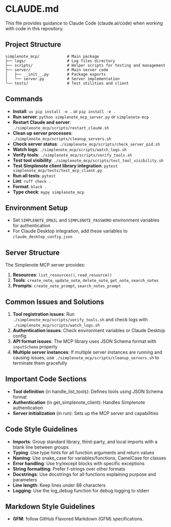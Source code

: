 # CLAUDE.md

This file provides guidance to Claude Code (claude.ai/code) when working with code in this repository.

## Project Structure

```plaintext
simplenote_mcp/            # Main package
├── logs/                  # Log files directory
├── scripts/               # Helper scripts for testing and management
├── server/                # Main server code
│   ├── __init__.py        # Package exports
│   └── server.py          # Server implementation
└── tests/                 # Test utilities and client
```

## Commands

- **Install**: `uv pip install -e .` or `pip install -e .`
- **Run server**: `python simplenote_mcp_server.py` or `simplenote-mcp`
- **Restart Claude and server**: `./simplenote_mcp/scripts/restart_claude.sh`
- **Clean up server processes**: `./simplenote_mcp/scripts/cleanup_servers.sh`
- **Check server status**: `./simplenote_mcp/scripts/check_server_pid.sh`
- **Watch logs**: `./simplenote_mcp/scripts/watch_logs.sh`
- **Verify tools**: `./simplenote_mcp/scripts/verify_tools.sh`
- **Test tool visibility**: `./simplenote_mcp/scripts/test_tool_visibility.sh`
- **Test Simplenote client library integration**: `pytest simplenote_mcp/tests/test_mcp_client.py`
- **Run all tests**: `pytest`
- **Lint**: `ruff check .`
- **Format**: `black .`
- **Type check**: `mypy simplenote_mcp`

## Environment Setup

- Set `SIMPLENOTE_EMAIL` and `SIMPLENOTE_PASSWORD` environment variables for authentication
- For Claude Desktop integration, add these variables to `claude_desktop_config.json`

## Server Structure

The Simplenote MCP server provides:

1. **Resources**: `list_resources()`, `read_resource()`
2. **Tools**: `create_note`, `update_note`, `delete_note`, `get_note`, `search_notes`
3. **Prompts**: `create_note_prompt`, `search_notes_prompt`

## Common Issues and Solutions

1. **Tool registration issues**: Run `./simplenote_mcp/scripts/verify_tools.sh` and check logs with `./simplenote_mcp/scripts/watch_logs.sh`
2. **Authentication issues**: Check environment variables or Claude Desktop config
3. **API format issues**: The MCP library uses JSON Schema format with `inputSchema` property
4. **Multiple server instances**: If multiple server instances are running and causing issues, use `./simplenote_mcp/scripts/cleanup_servers.sh` to terminate them gracefully

## Important Code Sections

- **Tool definition** (in handle_list_tools): Defines tools using JSON Schema format
- **Authentication** (in get_simplenote_client): Handles Simplenote authentication
- **Server initialization** (in run): Sets up the MCP server and capabilities

## Code Style Guidelines

- **Imports**: Group standard library, third-party, and local imports with a blank line between groups
- **Typing**: Use type hints for all function arguments and return values
- **Naming**: Use snake_case for variables/functions, CamelCase for classes
- **Error handling**: Use try/except blocks with specific exceptions
- **String formatting**: Prefer f-strings over other formats
- **Docstrings**: Use docstrings for all functions explaining purpose and parameters
- **Line length**: Keep lines under 88 characters
- **Logging**: Use the log_debug function for debug logging to stderr

## Markdown Style Guidelines

- **GFM**: follow GitHub Flavored Markdown (GFM) specifications.
